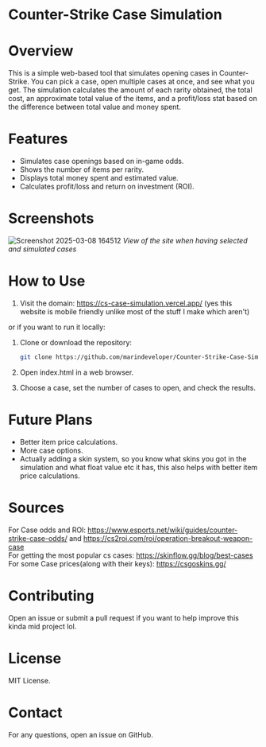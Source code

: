 # Counter-Strike Case Simulation

# Overview



This is a simple web-based tool that simulates opening cases in Counter-Strike. You can pick a case, open multiple cases at once, and see what you get. The simulation calculates the amount of each rarity obtained, the total cost, an approximate total value of the items, and a profit/loss stat based on the difference between total value and money spent.

# Features

* Simulates case openings based on in-game odds.
* Shows the number of items per rarity.
* Displays total money spent and estimated value.
* Calculates profit/loss and return on investment (ROI).

# Screenshots

![Screenshot 2025-03-08 164512](https://github.com/user-attachments/assets/71a8be55-531d-43a9-97e2-17b41510ee03)
*View of the site when having selected and simulated cases*

# How to Use

1. Visit the domain: https://cs-case-simulation.vercel.app/ (yes this website is mobile friendly unlike most of the stuff I make which aren't)

or if you want to run it locally:

1. Clone or download the repository:
   ```bash
   git clone https://github.com/marindeveloper/Counter-Strike-Case-Simulation.git
   ```


3. Open index.html in a web browser.
4. Choose a case, set the number of cases to open, and check the results.

# Future Plans

* Better item price calculations.
* More case options.
* Actually adding a skin system, so you know what skins you got in the simulation and what float value etc it has, this also helps with better item price calculations.

# Sources
For Case odds and ROI: https://www.esports.net/wiki/guides/counter-strike-case-odds/ and https://cs2roi.com/roi/operation-breakout-weapon-case <br />
For getting the most popular cs cases: https://skinflow.gg/blog/best-cases <br />
For some Case prices(along with their keys): https://csgoskins.gg/

# Contributing

Open an issue or submit a pull request if you want to help improve this kinda mid project lol.

# License

MIT License.

# Contact

For any questions, open an issue on GitHub.

